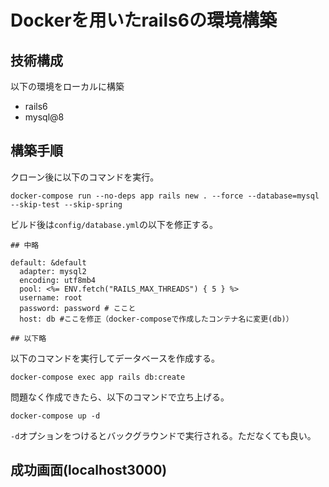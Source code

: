 # Dockerを用いたrails6の環境構築
## 技術構成
以下の環境をローカルに構築
- rails6
- mysql@8

## 構築手順
クローン後に以下のコマンドを実行。
```
docker-compose run --no-deps app rails new . --force --database=mysql --skip-test --skip-spring
```

ビルド後は`config/database.yml`の以下を修正する。<br />
```
## 中略

default: &default
  adapter: mysql2
  encoding: utf8mb4
  pool: <%= ENV.fetch("RAILS_MAX_THREADS") { 5 } %>
  username: root
  password: password # ここと
  host: db #ここを修正（docker-composeで作成したコンテナ名に変更(db)）

## 以下略
```

以下のコマンドを実行してデータベースを作成する。
```
docker-compose exec app rails db:create
```
問題なく作成できたら、以下のコマンドで立ち上げる。
```
docker-compose up -d
```
`-d`オプションをつけるとバックグラウンドで実行される。ただなくても良い。

## 成功画面(localhost3000)

